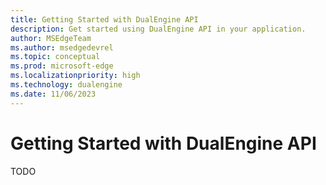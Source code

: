 ```yaml
---
title: Getting Started with DualEngine API
description: Get started using DualEngine API in your application.
author: MSEdgeTeam
ms.author: msedgedevrel
ms.topic: conceptual
ms.prod: microsoft-edge
ms.localizationpriority: high
ms.technology: dualengine
ms.date: 11/06/2023
---
```

# Getting Started with DualEngine API
TODO